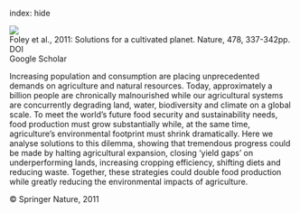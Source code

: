 index: hide

<div class="Citation">
    <div class="Citation-thumb CitationThumb-linked"  data-href="https://doi.org/10.1038/nature10452">
      <img src="https://static.claimspace.cloud/climate-study-static/refs/thumbs/6/Foley_et_al_2011-thumb.png" />
    </div>

  <div class="Citation-body">
    <div class="Citation-text">Foley et al., 2011: Solutions for a cultivated planet. <span class="Article-journal">Nature, </span><span class="Article-volume">478, </span>337-342pp.</div>
    <div class="Citation-links">
      <div class="CitationLink" data-href="https://doi.org/10.1038/nature10452">
        <div class="CitationLink-icon CitationLink-Doi"></div>
        <div class="CitationLink-text">DOI</div>
      </div>
      <div class="CitationLink" data-href="https://scholar.google.com/scholar?q=10.1038/nature10452">
        <div class="CitationLink-icon CitationLink-Scholar"></div>
        <div class="CitationLink-text">Google Scholar</div>
      </div>
    </div>
  </div>
</div>

Increasing population and consumption are placing unprecedented demands on agriculture and natural resources. Today, approximately a billion people are chronically malnourished while our agricultural systems are concurrently degrading land, water, biodiversity and climate on a global scale. To meet the world’s future food security and sustainability needs, food production must grow substantially while, at the same time, agriculture’s environmental footprint must shrink dramatically. Here we analyse solutions to this dilemma, showing that tremendous progress could be made by halting agricultural expansion, closing ‘yield gaps’ on underperforming lands, increasing cropping efficiency, shifting diets and reducing waste. Together, these strategies could double food production while greatly reducing the environmental impacts of agriculture.

<div class="Citation-copy">
&copy; Springer Nature, 2011
</div>